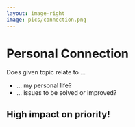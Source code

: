 ```yaml
---
layout: image-right 
image: pics/connection.png
---
```


# Personal Connection

Does given topic relate to ...
- ... my personal life?
- ... issues to be solved or improved?

## High impact on priority!
